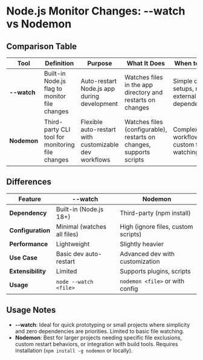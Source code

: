 
# Node.js Monitor Changes: --watch vs Nodemon

## Comparison Table

| Tool | Definition | Purpose | What It Does | When to Use | Example Code | 
|------|------------|---------|--------------|-------------|--------------|
| **--watch** | Built-in Node.js flag to monitor file changes | Auto-restart Node.js app during development | Watches files in the app directory and restarts on changes | Simple dev setups, no external dependencies | ```bash<br>node --watch index.js<br>```<br>```javascript<br>// index.js<br>console.log("App running");<br>```<br>**Behavior**: Restarts when `index.js` changes |
| **Nodemon** | Third-party CLI tool for monitoring file changes | Flexible auto-restart with customizable dev workflows | Watches files (configurable), restarts on changes, supports scripts | Complex dev workflows, custom file watching | ```bash<br>nodemon index.js<br>```<br>```javascript<br>// index.js<br>console.log("App running");<br>```<br>**Behavior**: Restarts when `index.js` or configured files change |

## Differences

| Feature | --watch | Nodemon |
|---------|---------|---------|
| **Dependency** | Built-in (Node.js 18+) | Third-party (npm install) |
| **Configuration** | Minimal (watches all files) | High (ignore files, custom scripts) |
| **Performance** | Lightweight | Slightly heavier |
| **Use Case** | Basic dev auto-restart | Advanced dev with customization |
| **Extensibility** | Limited | Supports plugins, scripts |
| **Usage** | `node --watch <file>` | `nodemon <file>` or with config |

## Usage Notes
- **--watch**: Ideal for quick prototyping or small projects where simplicity and zero dependencies are priorities. Limited to basic file watching.
- **Nodemon**: Best for larger projects needing specific file exclusions, custom restart behaviors, or integration with build tools. Requires installation (`npm install -g nodemon` or locally).

